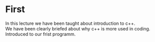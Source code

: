 # First
  In this lecture we have been taught about introduction to c++.   
  We have been clearly briefed about why c++ is more used in coding.     
  Introduced to our frist programm.
